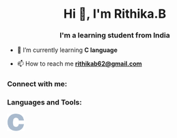 <h1 align="center">Hi 👋, I'm Rithika.B</h1>
<h3 align="center">I'm a learning student from India</h3>

- 🌱 I’m currently learning **C language**

- 📫 How to reach me **rithikab62@gmail.com**

<h3 align="left">Connect with me:</h3>
<p align="left">
</p>

<h3 align="left">Languages and Tools:</h3>
<p align="left"> <a href="https://www.cprogramming.com/" target="_blank" rel="noreferrer"> <img src="https://raw.githubusercontent.com/devicons/devicon/master/icons/c/c-original.svg" alt="c" width="40" height="40"/> </a> </p>
